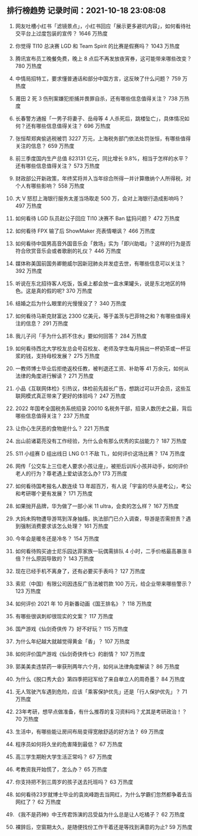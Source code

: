 
## 排行榜趋势 记录时间：2021-10-18 23:08:08
  
  1. 网友吐槽小红书「滤镜景点」，小红书回应「展示更多避坑内容」，如何看待社交平台上过度包装的宣传？ 1646 万热度
    
  2. 你觉得 TI10 总决赛 LGD 和 Team Spirit 的比赛是假赛吗？ 1043 万热度
    
  3. 腾讯宣布员工晚餐免费，晚上 8 点后不再发放夜宵券，这可能带来哪些改变？ 780 万热度
    
  4. 中情局招特工，要求懂普通话和部分中国方言，这反映了什么问题？ 759 万热度
    
  5. 莆田 2 死 3 伤刑案嫌犯拒捕并畏罪自杀，还有哪些信息值得关注？ 738 万热度
    
  6. 长春警方通报「一男子将妻子、岳母等 4 人杀死后，跳楼坠亡」，具体情况如何？还有哪些信息值得关注？ 696 万热度
    
  7. 张恒帮郑爽偷逃税被罚 3227 万元，上海税务部门依法处罚张恒，有哪些值得关注的信息？ 659 万热度
    
  8. 前三季度国内生产总值 823131 亿元，同比增长 9.8%，相当于怎样的水平？还有哪些信息值得关注？ 573 万热度
    
  9. 财政部公开新政策，年终奖将并入当年综合所得一并计算缴纳个人所得税，对个人有哪些影响？ 558 万热度
    
  10. 大 V 怒怼上海银行服务太差当场取走 500 万，会对上海银行造成影响吗？ 497 万热度
    
  11. 如何看待 LGD 队员赵公子回应 TI10 决赛不 Ban 猛犸问题？ 472 万热度
    
  12. 如何看待 FPX 输了后 ShowMaker 亮表情嘲讽？ 466 万热度
    
  13. 如何看待中国男高音外国音乐会「救场」实为「即兴助唱」？这样的行为是否符合欣赏音乐会或者歌剧的礼仪？ 446 万热度
    
  14. 媒体称美国前国务卿鲍威尔因新冠肺炎并发症去世，有哪些信息可以关注？ 392 万热度
    
  15. 听说在东北招待客人吃饭，饭桌上都会放一盒水果罐头，说是东北地区的特色。这是真的假的呢? 370 万热度
    
  16. 结婚之后为什么眼里的光慢慢没了？ 340 万热度
    
  17. 如何看待马斯克财富达 2300 亿美元，等于盖茨与巴菲特之和？有哪些值得关注的信息？ 291 万热度
    
  18. 我儿子问「手为什么抓不住水」要如何回答？ 284 万热度
    
  19. 如何看待西北大学校友总会号召校友、老师及学生每月捐出一杯奶茶或一杯豆浆的钱，支持母校发展？ 275 万热度
    
  20. 一教师博士毕业后拒绝返校任教，被判退还工资、补助等 41 万余元，如何从法律的角度进行解读？ 271 万热度
    
  21. 小品《互联网体检》引热议，体检前先超长广告，想跳过可以开会员，这些互联网模式真正带来了更好的体验吗？ 247 万热度
    
  22. 2022 年国考全国税务系统招录 20010 名税务干部，招录人数历史之最，背后哪些信息值得关注？ 237 万热度
    
  23. 让你心生厌恶的食物是什么？ 221 万热度
    
  24. 出山前诸葛亮没有工作经验，为什么会有那么优秀的实战能力？ 187 万热度
    
  25. S11 小组赛 D 组出线日 LNG 0:1 不敌 TL，如何评价这场比赛？ 174 万热度
    
  26. 网传「公交车上三位老人要求小孩让座」，被拒后训斥小孩并动手，如何评价老人的行为？尊老遇上爱幼该怎么办? 173 万热度
    
  27. 如何看待国考报名人数连续 13 年超百万，有人说「宇宙的尽头是考公」，考公和考研哪个更有发展？ 171 万热度
    
  28. 如果抛开品牌，华为做了一部小米 11 ultra，会卖的怎么样？ 167 万热度
    
  29. 大妈未购物遭导游骂到浑身抽搐，执法部门已介入调查，导游是否需担责？遇到强制消费要求该怎么处理？ 161 万热度
    
  30. 今年会是暖冬还是冷冬？ 154 万热度
    
  31. 如何看待购买迪士尼乐园达菲家族一玩偶需排队 4 小时，二手价格最高暴涨 8 倍？什么原因导致的？ 143 万热度
    
  32. 现在已经手机不离身了，还有必要买手表吗？ 127 万热度
    
  33. 索尼（中国）有限公司因违反广告法被罚款 100 万元，给企业带来哪些警示？ 123 万热度
    
  34. 如何评价 2021 年 10 月新番动画《国王排名》？ 118 万热度
    
  35. 有哪些很讽刺却很现实的文案？ 117 万热度
    
  36. 国产游戏《仙剑奇侠传 7》好不好玩？ 115 万热度
    
  37. 为什么年纪越大就越觉得黄金「香」？ 107 万热度
    
  38. 如何评价国产游戏《仙剑奇侠传七》的剧情？ 107 万热度
    
  39. 郭美美卖违禁药一审获刑两年六个月，如何从法律角度解读？ 86 万热度
    
  40. 为什么《脱口秀大会》第四季把冠军给了来自单立人的周奇墨？ 84 万热度
    
  41. 无人驾驶汽车遇到危险，应该「乘客保护优先」还是「行人保护优先」？ 71 万热度
    
  42. 23年考研，想早点做准备，有什么推荐的复习资料吗？尤其是考研政治！？ 70 万热度
    
  43. 生活中，有哪些能让房间布局变得宽敞舒适的好方法？ 69 万热度
    
  44. 程序员如何将久坐的危害降到最低？ 67 万热度
    
  45. 高三学生期盼大学生活正常吗？ 67 万热度
    
  46. 考教资我开始慌了，怎么办？ 65 万热度
    
  47. 你支持把不到三周岁的孩子送去托班吗？ 63 万热度
    
  48. 如何看待23岁就博士毕业的袁岚峰跑去当网红，为什么学霸们忽然都争着去当网红了？ 62 万热度
    
  49. 《我不是药神》中王传君饰演的吕受益为什么总是让人吃橘子？ 62 万热度
    
  50. 裸辞后，空窗期太久，是随便找份工作干着还是等找到满意的为止? 59 万热度
    